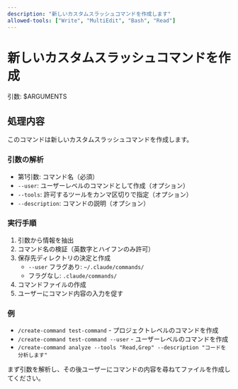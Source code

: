 ```yaml
---
description: "新しいカスタムスラッシュコマンドを作成します"
allowed-tools: ["Write", "MultiEdit", "Bash", "Read"]
---
```


# 新しいカスタムスラッシュコマンドを作成

引数: $ARGUMENTS

## 処理内容

このコマンドは新しいカスタムスラッシュコマンドを作成します。

### 引数の解析
- 第1引数: コマンド名（必須）
- `--user`: ユーザーレベルのコマンドとして作成（オプション）
- `--tools`: 許可するツールをカンマ区切りで指定（オプション）
- `--description`: コマンドの説明（オプション）

### 実行手順

1. 引数から情報を抽出
2. コマンド名の検証（英数字とハイフンのみ許可）
3. 保存先ディレクトリの決定と作成
   - `--user` フラグあり: `~/.claude/commands/`
   - フラグなし: `.claude/commands/`
4. コマンドファイルの作成
5. ユーザーにコマンド内容の入力を促す

### 例
- `/create-command test-command` - プロジェクトレベルのコマンドを作成
- `/create-command test-command --user` - ユーザーレベルのコマンドを作成
- `/create-command analyze --tools "Read,Grep" --description "コードを分析します"`

まず引数を解析し、その後ユーザーにコマンドの内容を尋ねてファイルを作成してください。